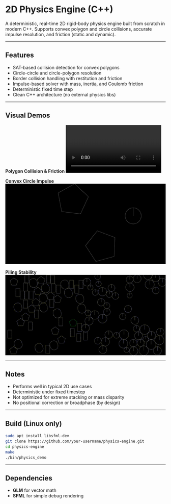# 2D Physics Engine (C++)

A deterministic, real-time 2D rigid-body physics engine built from scratch in modern C++.
Supports convex polygon and circle collisions, accurate impulse resolution, and friction (static and dynamic).

---

## Features

- SAT-based collision detection for convex polygons
- Circle-circle and circle-polygon resolution
- Border collision handling with restitution and friction
- Impulse-based solver with mass, inertia, and Coulomb friction
- Deterministic fixed time step
- Clean C++ architecture (no external physics libs)

---

## Visual Demos

**Polygon Collision & Friction**
![convex_polygon_demo](media/convex_polygon_demo.mp4)

**Convex Circle Impulse**
![convexcircle](media/convex_circle_impulse.gif)

**Piling Stability**
![Piling stability under mass disparity](media/50convex_50circle.gif)

---

## Notes

- Performs well in typical 2D use cases
- Deterministic under fixed timestep
- Not optimized for extreme stacking or mass disparity
- No positional correction or broadphase (by design)

---

## Build (Linux only)

```sh
sudo apt install libsfml-dev
git clone https://github.com/your-username/physics-engine.git
cd physics-engine
make
./bin/physics_demo
```

---

## Dependencies

- **GLM** for vector math
- **SFML** for simple debug rendering
